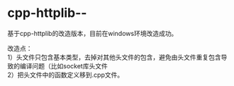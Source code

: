 # cpp-httplib--

基于cpp-httplib的改造版本，目前在windows环境改造成功。  

改造点：  
1）头文件只包含基本类型，去掉对其他头文件的包含，避免由头文件重复包含导致的编译问题（比如socket库头文件  
2）把头文件中的函数定义移到.cpp文件。  


